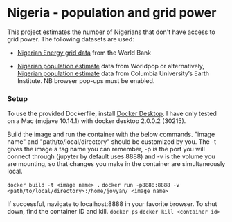 # Nigeria - population and grid power

This project estimates the number of Nigerians that don't have access to grid power. The following datasets are used:

* [Nigerian Energy grid data](https://energydata.info/dataset/nigeria-high-resolution-high-voltage-grid-map-based-machine-learning) from the World Bank

* [Nigerian population estimate](https://www.worldpop.org/geodata/summary?id=95) data from Worldpop or alternatively, [Nigerian population estimate​](https://www.ciesin.columbia.edu/data/hrsl/) data from Columbia University’s Earth Institute. NB browser pop-ups must be enabled.

### Setup

To use the provided Dockerfile, install [Docker Desktop](https://www.docker.com/products/docker-desktop). I have only tested on a Mac (mojave 10.14.1) with docker desktop 2.0.0.2 (30215).

Build the image and run the container with the below commands. "image name" and "path/to/local/directory" should be customized by you. The -t gives the image a tag name you can remember, -p is the port you will connect through (jupyter by default uses 8888) and -v is the volume you are mounting, so that changes you make in the container are simultaneously local.

`docker build -t <image name> .`
`docker run -p8888:8888 -v <path/to/local/directory>:/home/jovyan/ <image name>`

If successful, navigate to localhost:8888 in your favorite browser. To shut down, find the container ID and kill.
`docker ps`
`docker kill <container id>`


